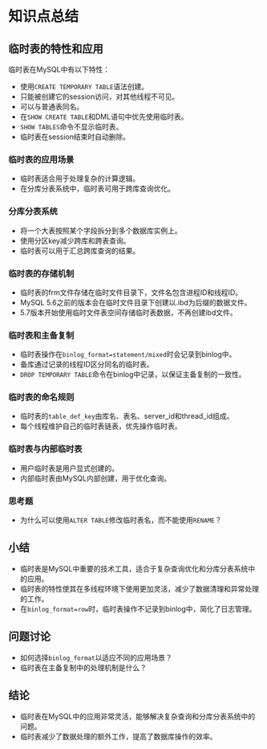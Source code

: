 # 知识点总结

## 临时表的特性和应用
临时表在MySQL中有以下特性：
- 使用`CREATE TEMPORARY TABLE`语法创建。
- 只能被创建它的session访问，对其他线程不可见。
- 可以与普通表同名。
- 在`SHOW CREATE TABLE`和DML语句中优先使用临时表。
- `SHOW TABLES`命令不显示临时表。
- 临时表在session结束时自动删除。

### 临时表的应用场景
- 临时表适合用于处理复杂的计算逻辑。
- 在分库分表系统中，临时表可用于跨库查询优化。

### 分库分表系统
- 将一个大表按照某个字段拆分到多个数据库实例上。
- 使用分区key减少跨库和跨表查询。
- 临时表可以用于汇总跨库查询的结果。

### 临时表的存储机制
- 临时表的frm文件存储在临时文件目录下，文件名包含进程ID和线程ID。
- MySQL 5.6之前的版本会在临时文件目录下创建以.ibd为后缀的数据文件。
- 5.7版本开始使用临时文件表空间存储临时表数据，不再创建ibd文件。

### 临时表和主备复制
- 临时表操作在`binlog_format=statement/mixed`时会记录到binlog中。
- 备库通过记录的线程ID区分同名的临时表。
- `DROP TEMPORARY TABLE`命令在binlog中记录，以保证主备复制的一致性。

### 临时表的命名规则
- 临时表的`table_def_key`由库名、表名、server_id和thread_id组成。
- 每个线程维护自己的临时表链表，优先操作临时表。

### 临时表与内部临时表
- 用户临时表是用户显式创建的。
- 内部临时表由MySQL内部创建，用于优化查询。

### 思考题
- 为什么可以使用`ALTER TABLE`修改临时表名，而不能使用`RENAME`？

## 小结
- 临时表是MySQL中重要的技术工具，适合于复杂查询优化和分库分表系统中的应用。
- 临时表的特性使其在多线程环境下使用更加灵活，减少了数据清理和异常处理的工作。
- 在`binlog_format=row`时，临时表操作不记录到binlog中，简化了日志管理。

## 问题讨论
- 如何选择`binlog_format`以适应不同的应用场景？
- 临时表在主备复制中的处理机制是什么？

## 结论
- 临时表在MySQL中的应用非常灵活，能够解决复杂查询和分库分表系统中的问题。
- 临时表减少了数据处理的额外工作，提高了数据库操作的效率。